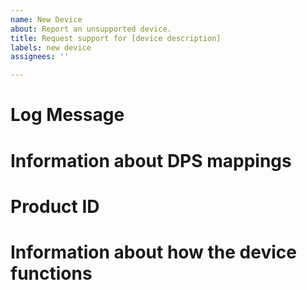 ```yaml
---
name: New Device
about: Report an unsupported device.
title: Request support for [device description]
labels: new device
assignees: ''

---
```


<!--
Thank you for reporting a new device to add support for.  Please provide as much of the information requested below as you can.  Requests with all the information required will be prioritised over issues which are missing important information.
-->

# Log Message

<!--
Please paste the message from HA log that shows the **DPS** returned from the device.
-->

# Information about DPS mappings

<!--
If you have an iot.tuya.com account, please go to "Cloud" -> "API Explorer".  Under "Smart Home Device System"/"Device Control", select the last "Get Device Specification Attribute" function, check the server is set correctly, and enter your device ID.  Please post the output here.

If DPS are missing from the output above, go back to the IoT Platform "Cloud" main page and select your project.  Go to the "Devices" tab and select "Debug Device" next to your device.  Select "Device Logs" and open your browser's Developer Tools window on the Network tab.  For each function that has not yet been linked to a DPS, select the function from the "Select DP ID" dropdown and press "Search".  In the Developer Tools window, find the "list" request that was issued, and look in the Request Payload for a "code" parameter.  This is the DP id linked to that function, please add the remaining code and function name here.  If the function name is in Chinese, just paste it.

If you do not have access to iot.tuya.com, please try to identify as many DPs as possible, by experimenting with your device.  Please also note any ranges and scale factors for input numbers, and possible values and their meanings for any input strings (enums).
-->

# Product ID

<!--
If you have access to the IoT portal, please paste just the product_id line from API Explorer: General Device Capabilities" / "General Devices management" / "Get Device Information".  You will also find the local_key in here, please take care not to post that publicly.  If you do, then re-pairing the device with the mobile app will refresh the local key. 

Although this information is optional and not required, it will be used in future to identify matching devices.
-->


# Information about how the device functions

<!--
If there is a manual or other explanation available online, please link to it (even if not in English)
Otherwise if it is not obvious what all the functions do, please give a brief description.
->
